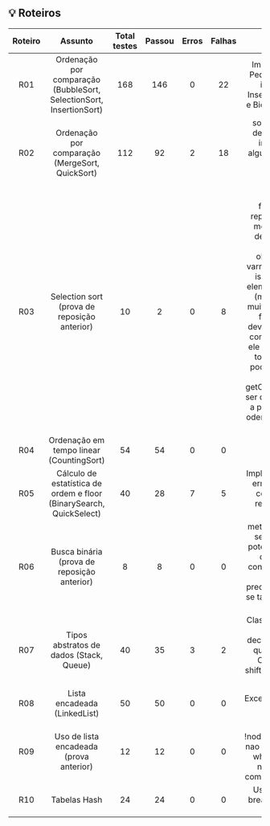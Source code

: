 ## 💡 Roteiros

Roteiro | Assunto | Total testes | Passou | Erros | Falhas | Comentário
:--: | :--: | :--: | :--: | :--: | :--: | :--:
R01  | Ordenação por comparação (BubbleSort, SelectionSort, InsertionSort) | 168 | 146 | 0 | 22 | Implementação Boa! 1. Pequenos problemas de implementação no InsertionSort, BubbleSort e BidirectionalBubbleSort.
R02  | Ordenação por comparação (MergeSort, QuickSort) | 112 | 92 | 2 | 18 | somou APPLICATIONS dentro de mergeSort e insertionSort; errou algumas verificações em HybridMergeSort ocasionando outOfBounds.
R03  | Selection sort (prova de reposição anterior) | 10 | 2 | 0 | 8 | Metodo findIndexFirstOrder representa o calculo do menor do array, e nao deveria ter parametro smallest porque obrigatoriamente iria varrer array todo. Metodo isKOrderEst compara elementos de tres indices (muito confuso e sem muito propósito). Metodo findIndexOrder nao deveria dereber leftIndex como parametro porque ele tem que procurar por todo o array (que nao pode ser modificado). o for do metodo getOrderStatistics poderia ser de 2 em diante porque a primeira estatistica de odem já é calculada antes do for.
R04  | Ordenação em tempo linear (CountingSort) | 54 | 54 | 0 | 0 | Sem comentários
R05  | Cálculo de estatística de ordem e floor (BinarySearch, QuickSelect) | 40 | 28 | 7 | 5 | Implementação confusa e errada do floor e quick com o uso de muitos return em um mesmo método.
R06  | Busca binária (prova de reposição anterior) | 8 | 8 | 0 | 0 | metodos nao precisavam ser estáticos. Metodo potencia só precisava de dois parametros. A condicao (resultPotencia == numero) nao precisava. Era so verificar se tava dentro da margem de erro.
R07  | Tipos abstratos de dados (Stack, Queue)  | 40 | 35 | 3 | 2 | Classe CircularQueue: No dequeue faltou decrementar os elements quando (head == tail). Classe QueueImpl o shiftLeft deveria ir até o i < tail.
R08  | Lista encadeada (LinkedList)  | 50 | 50 | 0 | 0 | Excelente implementação . Parabéns :)
R09  | Uso de lista encadeada (prova anterior)  | 12 | 12 | 0 | 0 | A condicao !nodeAux.getNext().isNIL() nao deveria fazer parte do while mais interno. E o nodeAux deveria ter começado com node.next.
R10  | Tabelas Hash | 24 | 24 | 0 | 0 |  Uso desnecessário de break, má prática quanto ao uso abusivo.
